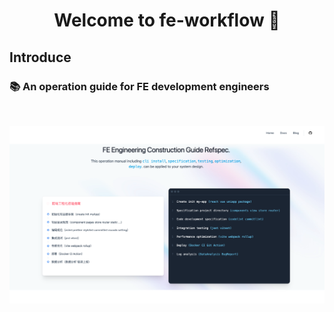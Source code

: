 <h1 align="center">Welcome to fe-workflow 👋</h1>
<p>
</p>


## Introduce

### 📚 An operation guide for FE development engineers
<br />

![Project Overview](/public/thumbnail.png)
